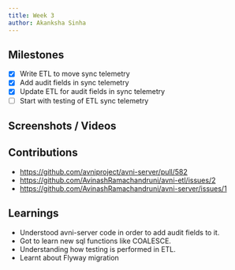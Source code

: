 ```yaml
---
title: Week 3
author: Akanksha Sinha
---
```


## Milestones
- [x] Write ETL to move sync telemetry
- [x] Add audit fields in sync telemetry
- [x] Update ETL for audit fields in sync telemetry
- [ ] Start with testing of ETL sync telemetry

## Screenshots / Videos 


## Contributions
- https://github.com/avniproject/avni-server/pull/582
- https://github.com/AvinashRamachandruni/avni-etl/issues/2
- https://github.com/AvinashRamachandruni/avni-server/issues/1

## Learnings
- Understood avni-server code in order to add audit fields to it.
- Got to learn new sql functions like COALESCE.
- Understanding how testing is performed in ETL.
- Learnt about Flyway migration